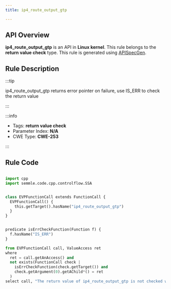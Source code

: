 ```yaml
---
title: ip4_route_output_gtp

---
```



## API Overview
**ip4_route_output_gtp** is an API in **Linux kernel**. This rule belongs to the **return value check** type. This rule is generated using [APISpecGen](../../tools/APISpecGen).
## Rule Description

:::tip

ip4_route_output_gtp returns error pointer on failure, use IS_ERR to check the return value

:::

:::info

- Tags: **return value check**
- Parameter Index: **N/A**
- CWE Type: **CWE-253**

:::

## Rule Code
```python

import cpp
import semmle.code.cpp.controlflow.SSA


class EVPFunctionCall extends FunctionCall {
  EVPFunctionCall() {
    this.getTarget().hasName("ip4_route_output_gtp")
  }
}


predicate isErrCheckFunction(Function f) {
  f.hasName("IS_ERR") 
}

from EVPFunctionCall call, ValueAccess ret
where
  ret = call.getAnAccess() and
  not exists(FunctionCall check |
    isErrCheckFunction(check.getTarget()) and
    check.getArgument(0).getAChild*() = ret
  )
select call, "The return value of ip4_route_output_gtp is not checked with IS_ERR."
    
```